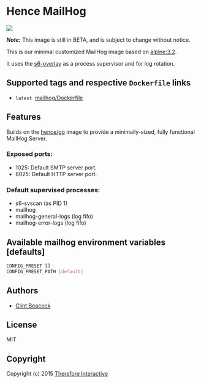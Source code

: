 # Hence MailHog

[![](https://badge.imagelayers.io/hence/mailhog:latest.svg)](https://imagelayers.io/?images=hence/mailhog:latest 'Get your own badge on imagelayers.io')

__*Note:*__  This image is still in BETA, and is subject to change without notice.

This is our minimal customized MailHog image based on [alpine:3.2](https://registry.hub.docker.com/_/alpine/).

It uses the [s6-overlay](https://github.com/just-containers/s6-overlay) as a process supervisor and for log rotation.

## Supported tags and respective `Dockerfile` links
* `latest`&nbsp;&nbsp;[mailhog/Dockerfile](https://github.com/hence-io/images/blob/master/mailhog/Dockerfile)

## Features
Builds on the [hence/go](https://registry.hub.docker.com/u/hence/go/) image to provide a minimally-sized, fully functional MailHog Server.

### Exposed ports:
* 1025: Default SMTP server port.
* 8025: Default HTTP server port.

### Default supervised processes:
* s6-svscan (as PID 1)
* mailhog
* mailhog-general-logs (log fifo)
* mailhog-error-logs (log fifo)

## Available mailhog environment variables [defaults]
```bash
CONFIG_PRESET []
CONFIG_PRESET_PATH [default]
```

## Authors
* [Clint Beacock](https://github.com/clintbeacock)

## License
MIT

## Copyright
Copyright (c) 2015 [Therefore Interactive](http://therefore.ca)
